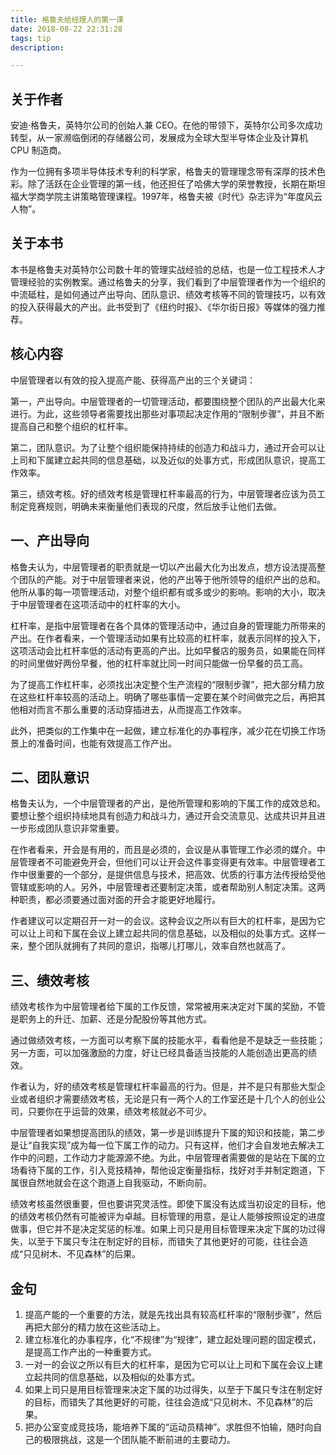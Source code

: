 ```yaml
---
title: 格鲁夫给经理人的第一课
date: 2018-08-22 22:31:28
tags: tip
description: 

---
```


## 关于作者 
安迪·格鲁夫，英特尔公司的创始人兼 CEO。在他的带领下，英特尔公司多次成功转型，从一家濒临倒闭的存储器公司，发展成为全球大型半导体企业及计算机 CPU 制造商。

作为一位拥有多项半导体技术专利的科学家，格鲁夫的管理理念带有深厚的技术色彩。除了活跃在企业管理的第一线，他还担任了哈佛大学的荣誉教授，长期在斯坦福大学商学院主讲策略管理课程。1997年，格鲁夫被《时代》杂志评为“年度风云人物”。     

## 关于本书 
本书是格鲁夫对英特尔公司数十年的管理实战经验的总结，也是一位工程技术人才管理经验的实例教案。通过格鲁夫的分享，我们看到了中层管理者作为一个组织的中流砥柱，是如何通过产出导向、团队意识、绩效考核等不同的管理技巧，以有效的投入获得最大的产出。此书受到了《纽约时报》、《华尔街日报》等媒体的强力推荐。

## 核心内容 
中层管理者以有效的投入提高产能、获得高产出的三个关键词：

第一，产出导向。中层管理者的一切管理活动，都要围绕整个团队的产出最大化来进行。为此，这些领导者需要找出那些对事项起决定作用的“限制步骤”，并且不断提高自己和整个组织的杠杆率。

第二，团队意识。为了让整个组织能保持持续的创造力和战斗力，通过开会可以让上司和下属建立起共同的信息基础，以及近似的处事方式，形成团队意识，提高工作效率。

第三，绩效考核。好的绩效考核是管理杠杆率最高的行为，中层管理者应该为员工制定竞赛规则，明确未来衡量他们表现的尺度，然后放手让他们去做。


## 一、产出导向

格鲁夫认为，中层管理者的职责就是一切以产出最大化为出发点，想方设法提高整个团队的产能。对于中层管理者来说，他的产出等于他所领导的组织产出的总和。他所从事的每一项管理活动，对整个组织都有或多或少的影响。影响的大小，取决于中层管理者在这项活动中的杠杆率的大小。

杠杆率，是指中层管理者在各个具体的管理活动中，通过自身的管理能力所带来的产出。在作者看来，一个管理活动如果有比较高的杠杆率，就表示同样的投入下，这项活动会比杠杆率低的活动有更高的产出。比如早餐店的服务员，如果能在同样的时间里做好两份早餐，他的杠杆率就比同一时间只能做一份早餐的员工高。

为了提高工作杠杆率，必须找出决定整个生产流程的“限制步骤”，把大部分精力放在这些杠杆率较高的活动上。明确了哪些事情一定要在某个时间做完之后，再把其他相对而言不那么重要的活动穿插进去，从而提高工作效率。

此外，把类似的工作集中在一起做，建立标准化的办事程序，减少花在切换工作场景上的准备时间，也能有效提高工作产出。

## 二、团队意识

格鲁夫认为，一个中层管理者的产出，是他所管理和影响的下属工作的成效总和。要想让整个组织持续地具有创造力和战斗力，通过开会交流意见、达成共识并且进一步形成团队意识非常重要。

在作者看来，开会是有用的，而且是必须的，会议是从事管理工作必须的媒介。中层管理者不可能避免开会，但他们可以让开会这件事变得更有效率。中层管理者工作中很重要的一个部分，是提供信息与技术，把高效、优质的行事方法传授给受他管辖或影响的人。另外，中层管理者还要制定决策，或者帮助别人制定决策。这两种职责，都必须要通过面对面的开会才能更好地履行。

作者建议可以定期召开一对一的会议。这种会议之所以有巨大的杠杆率，是因为它可以让上司和下属在会议上建立起共同的信息基础，以及相似的处事方式。这样一来，整个团队就拥有了共同的意识，指哪儿打哪儿，效率自然也就高了。

## 三、绩效考核

绩效考核作为中层管理者给下属的工作反馈，常常被用来决定对下属的奖励，不管是职务上的升迁、加薪、还是分配股份等其他方式。

通过做绩效考核，一方面可以考察下属的技能水平，看看他是不是缺乏一些技能；另一方面，可以加强激励的力度，好让已经具备适当技能的人能创造出更高的绩效。

作者认为，好的绩效考核是管理杠杆率最高的行为。但是，并不是只有那些大型企业或者组织才需要绩效考核，无论是只有一两个人的工作室还是十几个人的创业公司，只要你在乎运营的效果，绩效考核就必不可少。

中层管理者如果想提高团队的绩效，第一步是训练提升下属的知识和技能，第二步是让“自我实现”成为每一位下属工作的动力。只有这样，他们才会自发地去解决工作中的问题，工作动力才能源源不绝。为此，中层管理者需要做的是站在下属的立场看待下属的工作，引入竞技精神，帮他设定衡量指标，找好对手并制定跑道，下属很自然地就会在这个跑道上自我驱动，不断向前。

绩效考核虽然很重要，但也要讲究灵活性。即使下属没有达成当初设定的目标，他的绩效考核仍然有可能被评为卓越。目标管理的用意，是让人能够按照设定的进度做事，但它并不是决定奖惩的标准。如果上司只是用目标管理来决定下属的功过得失，以至于下属只专注在制定好的目标，而错失了其他更好的可能，往往会造成“只见树木、不见森林”的后果。

## 金句 

1.  提高产能的一个重要的方法，就是先找出具有较高杠杆率的“限制步骤”，然后再把大部分的精力放在这些活动上。
2. 建立标准化的办事程序，化“不规律”为“规律”，建立起处理问题的固定模式，是提高工作产出的一种重要方式。
3. 一对一的会议之所以有巨大的杠杆率，是因为它可以让上司和下属在会议上建立起共同的信息基础，以及相似的处事方式。
4. 如果上司只是用目标管理来决定下属的功过得失，以至于下属只专注在制定好的目标，而错失了其他更好的可能，往往会造成“只见树木、不见森林”的后果。
5. 把办公室变成竞技场，能培养下属的“运动员精神”。求胜但不怕输，随时向自己的极限挑战，这是一个团队能不断前进的主要动力。
